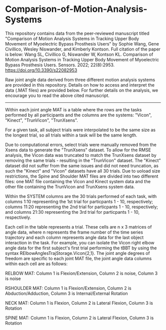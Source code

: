 # Comparison-of-Motion-Analysis-Systems
This repository contains data from the peer-reviewed manuscript titled "Comparison of Motion Analysis Systems in Tracking Upper Body Movement of Myoelectric Bypass Prosthesis Users" by Sophie Wang, Gene Civillico, Wesley Niswander, and Kimberly Kontson.  Full citation of the paper is below: Wang SL, Civillico G, Niswander W, Kontson KL. Comparison of Motion Analysis Systems in Tracking Upper Body Movement of Myoelectric Bypass Prosthesis Users. Sensors. 2022; 22(8):2953. https://doi.org/10.3390/s22082953

Raw joint angle data derived from three different motion analysis systems are provided in this repository.  Details on how to access and interpret the data (.MAT files) are provided below. For further details on the analysis, we encourage you to read the above cited manuscript.

-------------------------------------------------------------

Within each joint angle MAT is a table where the rows are the tasks performed by all participants and the columns are the systems: "Vicon", "Kinect", "TrunVicon", "TrunXsens".

For a given task, all subject trials were interpolated to be the same size as the longest trial, so all trials within a task will be the same length.  

Due to computational errors, select trials were manually removed from the Xsens data to generate the "TrunXsens" dataset. To allow for the RMSE analysis, the Vicon data  was truncated to match the TrunXsens dataset by removing the same trials - resulting in the "TrunVicon" dataset. The "Kinect" dataset did not suffer from the same issues and did not need truncation, as such the "Kinect" and "Vicon" datasets have all 30 trials.  Due to uoload size restrictions, the Spine and Shoulder MAT files are divided into two different files: one MAT file containing the Vicon and Kinect system data and the other file containing the TrunVicon and TrunXsens system data.

Within the SYSTEM columns are the 30 trials performed of each task, with columns 1:10 representing the 1st trial for particpants 1 - 10, respectively; columns 11:20 representing the 2nd trial for particpants 1 - 10, respectively; and columns 21:30 representing the 3rd trial for particpants 1 - 10, respectively. 

Each cell in the table represents a trial.  These cells are n x 3 matrices of angle data, where n represents the frame number of the time series trajectory and each column represents angle data for the last object interaction in the task. For example, you can isolate the Vicon right elbow angle data for the first subject's first trial performing the tBBT by using the syntax RElbowAnglesTrajStorage.Vicon{2,1}.  The joint angle degrees of freedom are specific to each joint MAT file, the joint angle data columns within each cell are as follows:

RELBOW MAT: Column 1 is Flexion/Extension, Column 2 is noise, Column 3 is noise

RSHOULDER MAT: Column 1 is Flexion/Extension, Column 2 is Abduction/Adduction, Column 3 is Internal/External Rotation

NECK MAT: Column 1 is Flexion, Column 2 is Lateral Flexion, Column 3 is Rotation

SPINE MAT: Column 1 is Flexion, Column 2 is Lateral Flexion, Column 3 is Rotation
